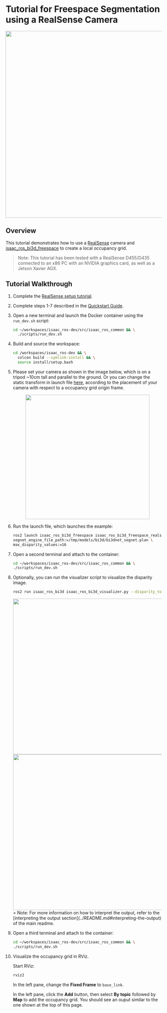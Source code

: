 # Tutorial for Freespace Segmentation using a RealSense Camera

<div align="center"><img src="../resources/realsense_example.gif"  width="600px"/></div>

## Overview

This tutorial demonstrates how to use a [RealSense](https://www.intel.com/content/www/us/en/architecture-and-technology/realsense-overview.html) camera and [isaac_ros_bi3d_freespace](https://github.com/NVIDIA-ISAAC-ROS/isaac_ros_proximity_segmentation) to create a local occupancy grid.

> Note: This tutorial has been tested with a RealSense D455/D435 connected to an x86 PC with an NVIDIA graphics card, as well as a Jetson Xavier AGX.

## Tutorial Walkthrough

1. Complete the [RealSense setup tutorial](https://github.com/NVIDIA-ISAAC-ROS/.github/blob/main/profile/realsense-setup.md).
2. Complete steps 1-7 described in the [Quickstart Guide](../README.md#quickstart).
3. Open a new terminal and launch the Docker container using the `run_dev.sh` script:

    ```bash
    cd ~/workspaces/isaac_ros-dev/src/isaac_ros_common && \
      ./scripts/run_dev.sh
    ```

4. Build and source the workspace:

    ```bash
    cd /workspaces/isaac_ros-dev && \
      colcon build --symlink-install && \
      source install/setup.bash
    ```

5. Please set your camera as shown in the image below, which is on a tripod ~10cm tall and parallel to the ground. Or you can change the static transform in launch file [here](../isaac_ros_bi3d_freespace/launch/isaac_ros_bi3d_freespace_realsense.launch.py#L144-157), according to the placement of your camera with respect to a occupancy grid origin frame.

    <div align="center"><img src="../resources/realsense_camera_position.jpg"  width="400px"/></div>

6. Run the launch file, which launches the example:

    ```bash
    ros2 launch isaac_ros_bi3d_freespace isaac_ros_bi3d_freespace_realsense.launch.py featnet_engine_file_path:=/tmp/models/bi3d/bi3dnet_featnet.plan \
    segnet_engine_file_path:=/tmp/models/bi3d/bi3dnet_segnet.plan \
    max_disparity_values:=16
    ```

7. Open a second terminal and attach to the container:

    ```bash
    cd ~/workspaces/isaac_ros-dev/src/isaac_ros_common && \
    ./scripts/run_dev.sh
    ```

8. Optionally, you can run the visualizer script to visualize the disparity image.

    ```bash
    ros2 run isaac_ros_bi3d isaac_ros_bi3d_visualizer.py --disparity_topic bi3d_mask
    ```

    <div align="center"><img src="../resources/visualizer_realsense.png" width="500px"/></div>

    <div align="center"><img src="../resources/visualizer_realsense_mono_pair.png" width="500px"/></div>
    > Note: For more information on how to interpret the output, refer to the [interpreting the output section](../README.md#interpreting-the-output) of the main readme.

9. Open a third terminal and attach to the container:

    ```bash
    cd ~/workspaces/isaac_ros-dev/src/isaac_ros_common && \
    ./scripts/run_dev.sh
    ```

10. Visualize the occupancy grid in RViz.

    Start RViz:

    ```bash
    rviz2
    ```

    In the left pane, change the **Fixed Frame** to `base_link`.

    In the left pane, click the **Add** button, then select **By topic** followed by **Map** to add the occupancy grid. You should see an ouput similar to the one shown at the top of this page.
